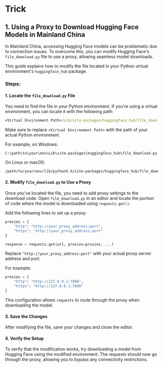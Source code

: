 # Trick

## 1. Using a Proxy to Download Hugging Face Models in Mainland China

In Mainland China, accessing Hugging Face models can be problematic due to connection issues. To overcome this, you can modify Hugging Face's `file_download.py` file to use a proxy, allowing seamless model downloads.

This guide explains how to modify the file located in your Python virtual environment's `huggingface_hub` package.

### Steps:

#### 1. Locate the `file_download.py` File

You need to find the file in your Python environment. If you're using a virtual environment, you can locate it with the following path:

```cmd
<Virtual Environment Path>/Lib/site-packages/huggingface_hub/file_download.py
```

Make sure to replace `<Virtual Environment Path>` with the path of your actual Python environment.

For example, on Windows:

```
C:\path\to\your\env\Lib\site-packages\huggingface_hub\file_download.py
```

On Linux or macOS:

```bash
/path/to/your/env/lib/pythonX.X/site-packages/huggingface_hub/file_download.py
```

#### 2. Modify `file_download.py` to Use a Proxy

Once you've located the file, you need to add proxy settings to the download code. Open `file_download.py` in an editor and locate the portion of code where the model is downloaded using `requests.get()`.

Add the following lines to set up a proxy:

```python
proxies = {
    "http": "http://your_proxy_address:port",
    "https": "http://your_proxy_address:port"
}

response = requests.get(url, proxies=proxies, ...)
```

Replace `"http://your_proxy_address:port"` with your actual proxy server address and port.

For example:

```python
proxies = {
    "http": "http://127.0.0.1:7890",
    "https": "http://127.0.0.1:7890"
}
```

This configuration allows `requests` to route through the proxy when downloading the model.

#### 3. Save the Changes

After modifying the file, save your changes and close the editor.

#### 4. Verify the Setup

To verify that the modification works, try downloading a model from Hugging Face using the modified environment. The requests should now go through the proxy, allowing you to bypass any connectivity restrictions.